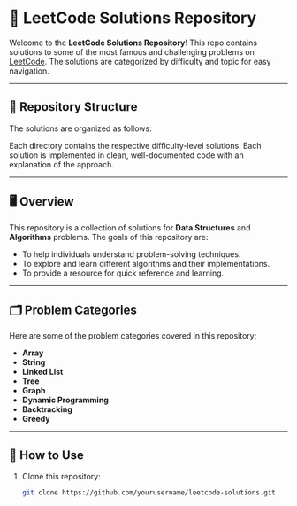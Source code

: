 # 📘 LeetCode Solutions Repository

Welcome to the **LeetCode Solutions Repository**! This repo contains solutions to some of the most famous and challenging problems on [LeetCode](https://leetcode.com). The solutions are categorized by difficulty and topic for easy navigation.

---

## 📂 Repository Structure

The solutions are organized as follows:


Each directory contains the respective difficulty-level solutions. Each solution is implemented in clean, well-documented code with an explanation of the approach.

---


## 🖥 Overview

This repository is a collection of solutions for **Data Structures** and **Algorithms** problems. The goals of this repository are:
- To help individuals understand problem-solving techniques.
- To explore and learn different algorithms and their implementations.
- To provide a resource for quick reference and learning.

---

## 🗂 Problem Categories

Here are some of the problem categories covered in this repository:
- **Array**
- **String**
- **Linked List**
- **Tree**
- **Graph**
- **Dynamic Programming**
- **Backtracking**
- **Greedy**

---

## 🚀 How to Use

1. Clone this repository:
   ```bash
   git clone https://github.com/yourusername/leetcode-solutions.git

